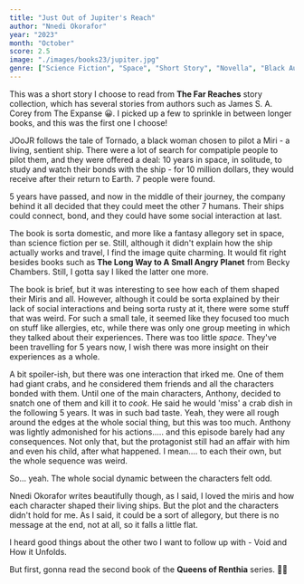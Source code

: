 ```yaml
---
title: "Just Out of Jupiter's Reach"
author: "Nnedi Okorafor"
year: "2023"
month: "October"
score: 2.5
image: "./images/books23/jupiter.jpg"
genre: ["Science Fiction", "Space", "Short Story", "Novella", "Black Author"]
---
```


This was a short story I choose to read from **The Far Reaches** story collection, which has several stories from authors such as James S. A. Corey from The Expanse 😀. I picked up a few to sprinkle in between longer books, and this was the first one I choose!

JOoJR follows the tale of Tornado, a black woman chosen to pilot a Miri - a living, sentient ship. There were a lot of search for compatiple people to pilot them, and they were offered a deal: 10 years in space, in solitude, to study and watch their bonds with the ship - for 10 million dollars, they would receive after their return to Earth. 7 people were found.

5 years have passed, and now in the middle of their journey, the company behind it all decided that they could meet the other 7 humans. Their ships could connect, bond, and they could have some social interaction at last.

The book is sorta domestic, and more like a fantasy allegory set in space, than science fiction per se. Still, although it didn't explain how the ship actually works and travel, I find the image quite charming. It would fit right besides books such as **The Long Way to A Small Angry Planet** from Becky Chambers. Still, I gotta say I liked the latter one more.

The book is brief, but it was interesting to see how each of them shaped their Miris and all. However, although it could be sorta explained by their lack of social interactions and being sorta rusty at it, there were some stuff that was weird. For such a small tale, it seemed like they focused too much on stuff like allergies, etc, while there was only one group meeting in which they talked about their experiences. There was too little _space_. They've been travelling for 5 years now, I wish there was more insight on their experiences as a whole.

A bit spoiler-ish, but there was one interaction that irked me. One of them had giant crabs, and he considered them friends and all the characters bonded with them. Until one of the main characters, Anthony, decided to snatch one of them and kill it to _cook_. He said he would 'miss' a crab dish in the following 5 years. It was in such bad taste. Yeah, they were all rough around the edges at the whole social thing, but this was too much. Anthony was lightly admonished for his actions..... and this episode barely had any consequences. Not only that, but the protagonist still had an affair with him and even his child, after what happened. I mean.... to each their own, but the whole sequence was weird.

So... yeah. The whole social dynamic between the characters felt odd.

Nnedi Okorafor writes beautifully though, as I said, I loved the miris and how each character shaped their living ships. But the plot and the characters didn't hold for me. As I said, it could be a sort of allegory, but there is no message at the end, not at all, so it falls a little flat.

I heard good things about the other two I want to follow up with - Void and How it Unfolds.

But first, gonna read the second book of the **Queens of Renthia** series. 💪🏼
